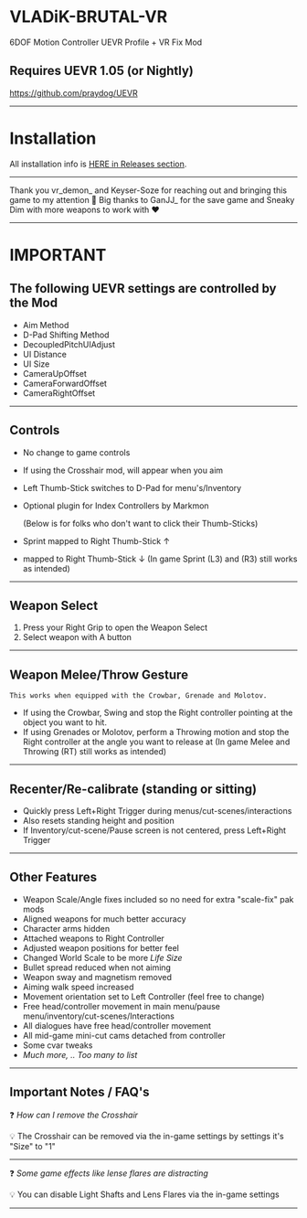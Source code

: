 # VLADiK-BRUTAL-VR
6DOF Motion Controller UEVR Profile + VR Fix Mod 
## Requires UEVR 1.05 (or Nightly)
https://github.com/praydog/UEVR

---

# Installation

All installation info is <a href="https://github.com/CYB3R-JUNKI3/VLADiK-BRUTAL-VR/releases" target="_blank">HERE in Releases section</a>.


---

Thank you vr_demon_ and Keyser-Soze for reaching out and bringing this game to my attention :pray: 
Big thanks to GanJJ_ for the save game and Sneaky Dim with more weapons to work with ❤️ 

----

# IMPORTANT
## The following UEVR settings are controlled by the Mod
- Aim Method
- D-Pad Shifting Method
- DecoupledPitchUIAdjust
- UI Distance
- UI Size
- CameraUpOffset
- CameraForwardOffset
- CameraRightOffset
----



## Controls
- No change to game controls
- If using the Crosshair mod, will appear when you aim
- Left Thumb-Stick switches to D-Pad for menu's/Inventory
- Optional plugin for Index Controllers by Markmon

    (Below is for folks who don't want to click their Thumb-Sticks) 

- Sprint mapped to Right Thumb-Stick ↑ 
-  mapped to Right Thumb-Stick ↓
  (In game Sprint (L3) and   (R3) still works as intended)
----



## Weapon Select
1. Press your Right Grip to open the Weapon Select
2. Select weapon with A button

----

## Weapon Melee/Throw Gesture
    This works when equipped with the Crowbar, Grenade and Molotov. 
- If using the Crowbar, Swing and stop the Right controller pointing at the object you want to hit.
- If using Grenades or Molotov, perform a Throwing motion and stop the Right controller at the angle you want to release at
  (In game Melee and Throwing (RT) still works as intended)
----



## Recenter/Re-calibrate (standing or sitting)
- Quickly press Left+Right Trigger during menus/cut-scenes/interactions
- Also resets standing height and position
- If Inventory/cut-scene/Pause screen is not centered, press Left+Right Trigger
----


## Other Features
- Weapon Scale/Angle fixes included so no need for extra "scale-fix" pak mods
- Aligned weapons for much better accuracy
- Character arms hidden
- Attached weapons to Right Controller
- Adjusted weapon positions for better feel
- Changed World Scale to be more *Life Size*
- Bullet spread reduced when not aiming
- Weapon sway and magnetism removed
- Aiming walk speed increased
- Movement orientation set to Left Controller (feel free to change)
- Free head/controller movement in main menu/pause menu/inventory/cut-scenes/Interactions
- All dialogues have free head/controller movement
- All mid-game mini-cut cams detached from controller
- Some cvar tweaks
- _Much more, .. Too many to list_
----


## Important Notes / FAQ's
:question: _How can I remove the Crosshair_

:bulb: The Crosshair can be removed via the in-game settings by settings it's "Size" to "1"

---

:question: _Some game effects like lense flares are distracting_

:bulb: You can disable Light Shafts and Lens Flares via the in-game settings

---


